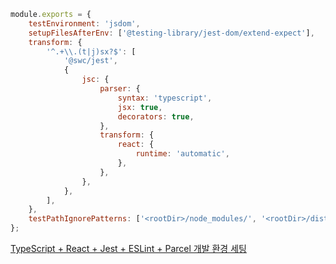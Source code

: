 ```javascript
module.exports = {
	testEnvironment: 'jsdom',
	setupFilesAfterEnv: ['@testing-library/jest-dom/extend-expect'],
	transform: {
		'^.+\\.(t|j)sx?$': [
			'@swc/jest',
			{
				jsc: {
					parser: {
						syntax: 'typescript',
						jsx: true,
						decorators: true,
					},
					transform: {
						react: {
							runtime: 'automatic',
						},
					},
				},
			},
		],
	},
	testPathIgnorePatterns: ['<rootDir>/node_modules/', '<rootDir>/dist/'],
};

```

[TypeScript + React + Jest + ESLint + Parcel 개발 환경 세팅](setting.md)